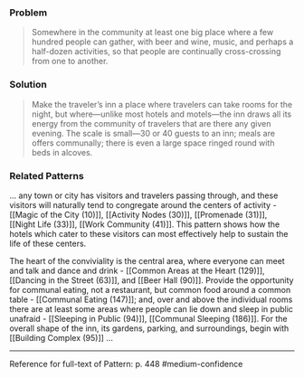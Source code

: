 ### Problem
>Somewhere in the community at least one big place where a few hundred people can gather, with beer and wine, music, and perhaps a half-dozen activities, so that people are continually cross-crossing from one to another.

### Solution
>Make the traveler’s inn a place where travelers can take rooms for the night, but where—unlike most hotels and motels—the inn draws all its energy from the community of travelers that are there any given evening. The scale is small—30 or 40 guests to an inn; meals are offers communally; there is even a large space ringed round with beds in alcoves.

### Related Patterns
... any town or city has visitors and travelers passing through, and these visitors will naturally tend to congregate around the centers of activity - [[Magic of the City (10)]], [[Activity Nodes (30)]], [[Promenade (31)]], [[Night Life (33)]], [[Work Community (41)]]. This pattern shows how the hotels which cater to these visitors can most effectively help to sustain the life of these centers. 

The heart of the conviviality is the central area, where everyone can meet and talk and dance and drink - [[Common Areas at the Heart (129)]], [[Dancing in the Street (63)]], and [[Beer Hall (90)]]. Provide the opportunity for communal eating, not a restaurant, but common food around a common table - [[Communal Eating (147)]]; and, over and above the individual rooms there are at least some areas where people can lie down and sleep in public unafraid - [[Sleeping in Public (94)]], [[Communal Sleeping (186)]]. For the overall shape of the inn, its gardens, parking, and surroundings, begin with [[Building Complex (95)]] ...

---
Reference for full-text of Pattern: p. 448 #medium-confidence 